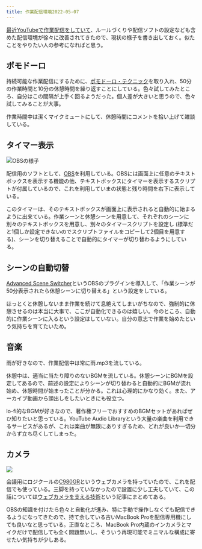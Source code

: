 ```yaml
---
title: 作業配信環境2022-05-07
---
```

[最近YouTubeで作業配信をしていて](https://www.youtube.com/channel/UC5s-KpSDGzxWPWNv94PnJHw)、ルールづくりや配信ソフトの設定なども含めた配信環境が徐々に改善されてきたので、現状の様子を書き出しておく。似たことをやりたい人の参考になればと思う。

ポモドーロ
-----

持続可能な作業配信にするために、[ポモドーロ・テクニック](https://ja.wikipedia.org/wiki/%E3%83%9D%E3%83%A2%E3%83%89%E3%83%BC%E3%83%AD%E3%83%BB%E3%83%86%E3%82%AF%E3%83%8B%E3%83%83%E3%82%AF)を取り入れ、50分の作業時間と10分の休憩時間を繰り返すことにしている。色々試してみたところ、自分はこの間隔が上手く回るようだった。個人差が大きいと思うので、色々試してみることが大事。

作業時間中は潔くマイクミュートにして、休憩時間にコメントを拾い上げて雑談している。

タイマー表示
------

![](https://lh3.googleusercontent.com/docs/ADP-6oEjoFMi2vkC_xDogviAuguhGz_k5xkifR_A9W9_L6qTuwvJpx84rYZ0WPgXgKbswgNyqfh2uuqgDpr3TkkujGEi44uw3zCgTZ4ZpKwQoV4aN3GqcuNKB5s2yqxkC_L4Xe7DXTAXSPPyMJJ60AGSK50pIZwh4pCYYcARTxFYpKrq36EjoiMtwZfvm4rtBhCOrLXqCXSjd_3_5r_faHJk6fiG8P7h4yEcme4nVXZgvKUODnli3jcIs-QhALNgfUCegYUFZDfutK7pBjFA8Gup5U535bSeAH_HXU8TCiCXaFoO4j66S9mrFLMjTDRZZoJHGx979z_Ydyh7YIinKzO4mGHlBdRJyQEBB04mi-lb4wHryjgETCawNaHQST0qDKPxDIhjcf3LuOyrLHjIAumED2QQre_3iqGTYt4lYsGl8dh-vEXQn-fspSRTMF_uBVuRNefq6yLy-qSkhU5T_NvErFIYioRtOLgPtznLSP1TaRUNTRismLSSZaMYWikft67SuY69IZYA4kCoHNCVk_ON53ZI-nT75AGYkHZnRRbJNo2AT--IXljMND_ugSJAy3RfQaUm10NaihR0vCJ37kaASbWlmuwPrm87UPabnkeAZETOeA4HCBccjAU46gy9DQ6wcZYXC6eFsT3mwpAesRuI0kfUYSQGm0rsBpRzvUwi5iZJp6Jxg-vdQkLUuKkx_yzNeB2kBcYfAuvvGwYaVJCd2iQHH7sDmFMcI0r-1nmIykX0xcAAfzcd0dGsf8LX7poigU0j-e1rhqQFqQM5GVzerTFEn4arzsuredqXidi86uzYopHCDG9Nro3SMzVu2v4xbEEfyb52cwRaUGkZ4-uEt5U7WHpO-K4mdLtyEcy5UuQZIx6xiDSyAQglG18pN2pA1u8YxWkq7z599MQdPPFKB9iuaRl2h6_pMhuMZpciWyNVlcYAO9cv2H38OxJyoBIsQFR0KUmkzElk0KGIUKqWiNuhJDxydN1G1gU65Nx01KM7eqoIWJ_M8YfNHdOk9pkL6FXPW_6_1xf9YwzOKNNtN7nVF-SPsNuapAS8SN59FgPssl-B25mvCx1XQsR0qZNZl7ZVnHlvwO8wzPQ8AHeotHXhj3OiaivG_yf-3UuEJDBzoD0IgdhFQ-vT4SJtfpGbJ1_CNubGt6xQ5AOGlO7bkRolOVseEOdZEfq1HapOpA6uaRdshta5s9RbOHzbFH_BVdh66jcd-P1moJg8N2WwM28G7otTOJVrwVyXRV6cnLVs6CAW "OBSの様子")

配信用のソフトとして、[OBS](https://obsproject.com/)を利用している。OBSには画面上に任意のテキストボックスを表示する機能の他、テキストボックスにタイマーを表示するスクリプトが付属しているので、これを利用していまの状態と残り時間を右下に表示している。

このタイマーは、そのテキストボックスが画面上に表示されると自動的に始まるように出来ている。作業シーンと休憩シーンを用意して、それぞれのシーンに別々のテキストボックスを用意し、別々のタイマースクリプトを設定し (標準だと1個しか設定できないのでスクリプトファイルをコピーして2個目を用意する)、シーンを切り替えることで自動的にタイマーが切り替わるようにしている。

シーンの自動切替
--------

[Advanced Scene Switcher](https://obsproject.com/forum/resources/advanced-scene-switcher.395/)というOBSのプラグインを導入して、「作業シーンが50分表示されたら休憩シーンに切り替える」という設定をしている。

ほっとくと休憩しないまま作業を続けて息絶えてしまいがちなので、強制的に休憩させるのは本当に大事で、ここが自動化できるのは嬉しい。今のところ、自動的に作業シーンに入るという設定はしていない。自分の意志で作業を始めたという気持ちを育てたいため。

音楽
--

雨が好きなので、作業配信中は常に雨.mp3を流している。

休憩中は、適当に当たり障りのないBGMを流している。休憩シーンにBGMを設定してあるので、前述の設定によりシーンが切り替わると自動的にBGMが流れ始め、休憩時間が始まったことが分かる。これは心理的にかなり効く。また、アーカイブ動画から頭出しをしたいときにも役立つ。

lo-fi的なBGMが好きなので、著作権フリーでおすすめのBGMセットがあればぜひ知りたいと思っている。YouTube Audio Libraryという大量の楽曲を利用できるサービスがあるが、これは楽曲が無限にありすぎるため、どれが良いか一切分からず立ち尽くしてしまった。

カメラ
---

![](https://lh3.googleusercontent.com/docs/ADP-6oECfM7ypoHhLzWsCGmh71niqAgPCUqKwhIHP_l4KI16iEpzJFoY724ue97EYF9khJv6pbttr0tGmTDPnn7Tpf5tk2gOFsUxCzmWBd3cMDaQxlYr9pW1-nAXn7uCXC5nSONS1TUeemFRk4OP4IuMN9n-quc8gkoO4qHmTYK7JFaoM58j03TPennFKiESvSbtimMNZQyv1hEeyYeVcy7G_gCNC6dNbMAsKiuqFhzbiwi3J6rOPkhwjAJHjsXbNmj5fCk0lu3Dinlyixa1zJ4YqsXxPq2W7ZeOfCxwPuZ0Ztoz99ahJ-9ntNT-GvGqkRjA4itYM_9giv1NOm4HMaPnGzv6uizzYVdj1333icNU7eLGJSLNyAKEECusngPE-C4f4jYyIdQEAYMux4uST_kGx7td-FdAC09L_pYUFSeVPa_wWJ5pKIew4u-50-39vT4yWUtHV46dioDap3ivUbNEC6DLvCXuuIJvfJC2gypreu7BgJO3dfqTE_xFGTr5VLN6xt8zuz4EHiD0UK-YKqt2KE6hynBD_tfo8iZ02NHo7yAtAasiB8FBMu_oZmYYS-dqPtel5fp-KskPpGk-hgMVJ5_8XFUbQld4L9FjOcXetC4b7IojGF9dmAcrnJy_sbp1nuOeaQZ2MHSVeljSOxNr2fk759vStoqtL3CQ0X0NkyY-lRyobnwcNgwoEYkDH7oBJnwavKOaW2cy2VxmIe5UHoTl__YuH6wp9946IN35-l07e7R_CS0ViZJKLRFwvQQ9sqK0jKCbvAiEvZfS0l5GvHUe3sGAsJGP1xXqfRBerPlRhS8vGAG1qYRNapxOXu-y2zABgqonofclQ_MApE9lQJFB4JPnt3wo-l8492MWIWce5RZVI7NUwMWyv4gYIsy4QUwuaBPrBTXcaIuWf3z7GyQ4sqDfKDInmI2xQIGC_VPtbJspoN5Fa_k6dZgd0V0axsn0RNrjVMlOp8FLXrBL2___FDk9hISQEFxn3Hcug89m4mSNtwrLzU-dUudLYNLpHBij-hiAsAy84pGyv8eiyOolIJ07j5n9ScQwYXq-j5FSdPotwqDCDwnhzTY5QoLuf6L9xdpc8QZEJ8N2hli0zf_wwRbmjC5HKfKP5SDCjPh2CKu6QM8g0bdSzSGg-xvbni9cOFU1psWDRdaXDyuu_IUNoHL-AM4KKlrhF3aIeZIbyg5qqZfbqmVKHF0Y-N5UI94M3fd3LCJg-6n-MWbpFPCXnWnQLlmpMthv3TlEKo_92aV3)

会議用にロジクールの[C980GR](https://www.amazon.co.jp/dp/B086R71LGW)というウェブカメラを持っていたので、これを配信でも使っている。三脚を持っていなかったので設置に少し工夫していて、この話については[ウェブカメラを支える技術](https://r7kamura.com/articles/2022-05-04-super-crab-clamp)という記事にまとめてある。

OBSの知識を付けたら色々と自動化が進み、特に手動で操作しなくても配信できるようになってきたので、持て余している古いMacBook Proを配信専用機にしても良いなと思っている。正直なところ、MacBook Pro内蔵のインカメラとマイクだけで配信しても全く問題無いし、そういう再現可能でミニマルな構成に寄せたい気持ちが少しある。
